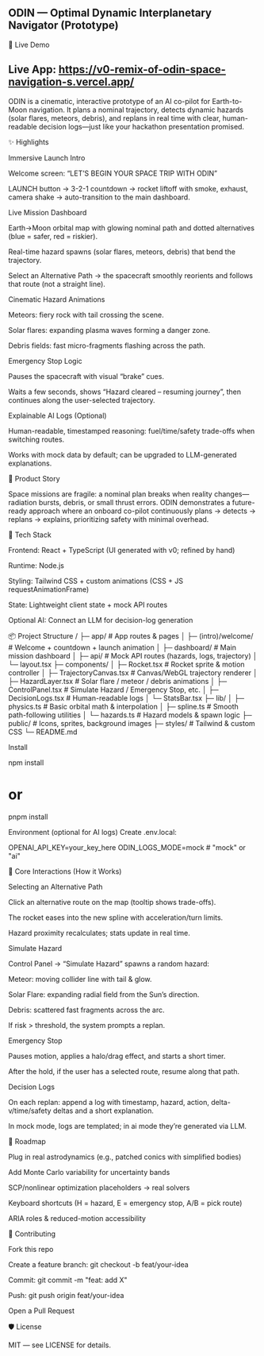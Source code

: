ODIN — Optimal Dynamic Interplanetary Navigator (Prototype)
----
🔗 Live Demo

Live App: https://v0-remix-of-odin-space-navigation-s.vercel.app/
----
ODIN is a cinematic, interactive prototype of an AI co-pilot for Earth-to-Moon navigation. It plans a nominal trajectory, detects dynamic hazards (solar flares, meteors, debris), and replans in real time with clear, human-readable decision logs—just like your hackathon presentation promised.

✨ Highlights

Immersive Launch Intro

Welcome screen: “LET’S BEGIN YOUR SPACE TRIP WITH ODIN”

LAUNCH button → 3-2-1 countdown → rocket liftoff with smoke, exhaust, camera shake → auto-transition to the main dashboard.

Live Mission Dashboard

Earth→Moon orbital map with glowing nominal path and dotted alternatives (blue = safer, red = riskier).

Real-time hazard spawns (solar flares, meteors, debris) that bend the trajectory.

Select an Alternative Path → the spacecraft smoothly reorients and follows that route (not a straight line).

Cinematic Hazard Animations

Meteors: fiery rock with tail crossing the scene.

Solar flares: expanding plasma waves forming a danger zone.

Debris fields: fast micro-fragments flashing across the path.

Emergency Stop Logic

Pauses the spacecraft with visual “brake” cues.

Waits a few seconds, shows “Hazard cleared – resuming journey”, then continues along the user-selected trajectory.

Explainable AI Logs (Optional)

Human-readable, timestamped reasoning: fuel/time/safety trade-offs when switching routes.

Works with mock data by default; can be upgraded to LLM-generated explanations.




🧭 Product Story

Space missions are fragile: a nominal plan breaks when reality changes—radiation bursts, debris, or small thrust errors. ODIN demonstrates a future-ready approach where an onboard co-pilot continuously plans → detects → replans → explains, prioritizing safety with minimal overhead.

🧱 Tech Stack

Frontend: React + TypeScript (UI generated with v0; refined by hand)

Runtime: Node.js

Styling: Tailwind CSS + custom animations (CSS + JS requestAnimationFrame)

State: Lightweight client state + mock API routes

Optional AI: Connect an LLM for decision-log generation

📦 Project Structure
/
├─ app/                      # App routes & pages
│  ├─ (intro)/welcome/       # Welcome + countdown + launch animation
│  ├─ dashboard/             # Main mission dashboard
│  ├─ api/                   # Mock API routes (hazards, logs, trajectory)
│  └─ layout.tsx
├─ components/
│  ├─ Rocket.tsx             # Rocket sprite & motion controller
│  ├─ TrajectoryCanvas.tsx   # Canvas/WebGL trajectory renderer
│  ├─ HazardLayer.tsx        # Solar flare / meteor / debris animations
│  ├─ ControlPanel.tsx       # Simulate Hazard / Emergency Stop, etc.
│  ├─ DecisionLogs.tsx       # Human-readable logs
│  └─ StatsBar.tsx
├─ lib/
│  ├─ physics.ts             # Basic orbital math & interpolation
│  ├─ spline.ts              # Smooth path-following utilities
│  └─ hazards.ts             # Hazard models & spawn logic
├─ public/                   # Icons, sprites, background images
├─ styles/                   # Tailwind & custom CSS
└─ README.md


Install

npm install
# or
pnpm install


Environment (optional for AI logs)
Create .env.local:

OPENAI_API_KEY=your_key_here
ODIN_LOGS_MODE=mock   # "mock" or "ai"


🧩 Core Interactions (How it Works)

Selecting an Alternative Path

Click an alternative route on the map (tooltip shows trade-offs).

The rocket eases into the new spline with acceleration/turn limits.

Hazard proximity recalculates; stats update in real time.

Simulate Hazard

Control Panel → “Simulate Hazard” spawns a random hazard:

Meteor: moving collider line with tail & glow.

Solar Flare: expanding radial field from the Sun’s direction.

Debris: scattered fast fragments across the arc.

If risk > threshold, the system prompts a replan.

Emergency Stop

Pauses motion, applies a halo/drag effect, and starts a short timer.

After the hold, if the user has a selected route, resume along that path.

Decision Logs

On each replan: append a log with timestamp, hazard, action, delta-v/time/safety deltas and a short explanation.

In mock mode, logs are templated; in ai mode they’re generated via LLM.


🧠 Roadmap

 Plug in real astrodynamics (e.g., patched conics with simplified bodies)

 Add Monte Carlo variability for uncertainty bands

 SCP/nonlinear optimization placeholders → real solvers

 Keyboard shortcuts (H = hazard, E = emergency stop, A/B = pick route)

 ARIA roles & reduced-motion accessibility

🤝 Contributing

Fork this repo

Create a feature branch: git checkout -b feat/your-idea

Commit: git commit -m "feat: add X"

Push: git push origin feat/your-idea

Open a Pull Request

🛡️ License

MIT — see LICENSE for details.
